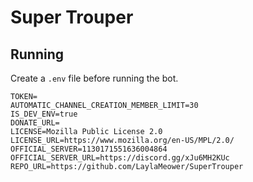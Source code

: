 # Super Trouper

## Running

Create a `.env` file before running the bot.

```properties
TOKEN=
AUTOMATIC_CHANNEL_CREATION_MEMBER_LIMIT=30
IS_DEV_ENV=true
DONATE_URL=
LICENSE=Mozilla Public License 2.0
LICENSE_URL=https://www.mozilla.org/en-US/MPL/2.0/
OFFICIAL_SERVER=1130171551636004864
OFFICIAL_SERVER_URL=https://discord.gg/xJu6MH2KUc
REPO_URL=https://github.com/LaylaMeower/SuperTrouper
```
